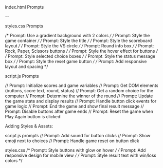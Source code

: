 index.html Prompts
<!-- Prompt: Create the basic structure of an HTML page with a title -->
<!-- Prompt: Add heading and buttons for Rock, Paper, Scissors -->
<!-- Prompt: Add score, round, result message, and play again button -->
<!-- Prompt: Display round number with span -->
<!-- Prompt: Add player and computer choice display sections -->
<!-- Prompt: Add script link to include JavaScript at the end -->

--

styles.css Prompts

/* Prompt: Use a gradient background with 2 colors */
/* Prompt: Style the game container */
/* Prompt: Style the title */
/* Prompt: Style the scoreboard layout */
/* Prompt: Style the VS circle */
/* Prompt: Round info box */
/* Prompt: Rock, Paper, Scissors buttons */
/* Prompt: Style the hover effect for buttons */
/* Prompt: Style selected choice boxes */
/* Prompt: Style the status message box */
/* Prompt: Style the reset game button */
/* Prompt: Add responsive layout and spacing */


 script.js Prompts

// Prompt: Initialize scores and game variables
// Prompt: Get DOM elements (buttons, score text, round, status)
// Prompt: Get a random choice for the computer
// Prompt: Determine the winner of the round
// Prompt: Update the game state and display results
// Prompt: Handle button click events for game logic
// Prompt: End the game and show final result message
// Prompt: Disable buttons after game ends
// Prompt: Reset the game when Play Again button is clicked



Adding Styles & Assets:

script.js prompts
// Prompt: Add sound for button clicks
// Prompt: Show emoji next to choices
// Prompt: Handle game reset on button click

styles.css
/* Prompt: Style buttons with glow on hover */
/* Prompt: Add responsive design for mobile view */
/* Prompt: Style result text with win/loss colors */
